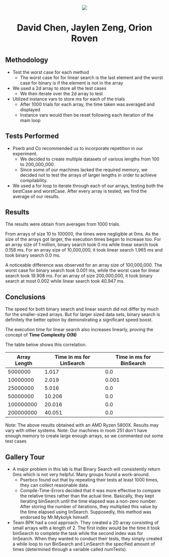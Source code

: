 <p align="center">
  <img src="https://cdn.discordapp.com/attachments/878465038346747935/919278794643210291/Team_Incredibly_Cohesive.png" />
</p>

<div align="center">
  <h1> David Chen, Jaylen Zeng, Orion Roven <h1>
</div>

## Methodology
  * Test the worst case for each method
    * The worst case for for linear search is the last element and the worst case for binary is if the element is not in the array
  * We used a 2d array to store all the test cases
    * We then iterate over the 2d array to test
  * Utilized instance vars to store ms for each of the trials
    * After 1000 trials for each array, the time taken was averaged and displayed
    * Instance vars would then be reset following each iteration of the main loop

## Tests Performed
  * Pserb and Co recommended us to incorporate repetition in our experiment.
    * We decided to create multiple datasets of various lengths from 100 to 200_000_000.
    * Since some of our machines lacked the required memory, we decided not to test the arrays of larger lengths in order to achieve compilability.
  * We used a for loop to iterate through each of our arrays, testing both the   bestCase and worstCase. After every array is tested, we find the average of our results.

## Results
The results were obtain from averages from 1000 trials.

From arrays of size 10 to 100000, the times were negligible at 0ms. As the size of the arrays got larger, the execution times began to increase too. For an array size of 1 million, binary search took 0 ms while linear search took 0.158 ms. For an array size of 10,000,000, it took linear search 1.965 ms and took binary search 0.0 ms.

A noticeable difference was observed for an array size of 100,000,000. The worst case for binary search took 0.001 ms, while the worst case for linear search took 19.908 ms.
For an array of size 200,000,000, it took binary search at most 0.002 while linear search took 40.947 ms.


## Conclusions
The speed for both binary search and linear search did not differ by much for the smaller-sized arrays. But for larger sized data sets, binary search is definitely the better option by demonstrating a significant speed boost.

The execution time for linear search also increases linearly, proving the concept of **Time Complexity** **O(N)**

The table below shows this correlation.

| Array Length| Time in ms for LinSearch| Time in ms for BinSearch|
| ----------- | ---------               | ---------               |
| 5000000     | 1.017                   | 0.0                     |
| 10000000    | 2.019                   | 0.001                   |
| 25000000    | 5.016                   | 0.0                     |
| 50000000    | 10.206                  | 0.0                     |
| 100000000   | 20.016                  | 0.0                     |
| 200000000   | 40.051                  | 0.0                     |


Note: The above results obtained with an AMD Ryzen 5800X. Results may vary with other systems.
Note: Our machines in room 251 don't have enough memory to create large enough arrays, so we commented out some test cases

## Gallery Tour
  * A major problem in this lab is that Binary Search will consistently return 0ms which is not very helpful. Many groups found a work-around.
    * Pserbco found out that by repeating their tests at least 1000 times, they can collect reasonable data.
    * Compile-Time-Errors decided that it was more effective to compare the relative times rather than the actual time. Basically, they kept iterating binSearch until the time elapsed was a non-zero number. After storing the number of iterations, they multiplied this value by the time elapsed using linSearch. Supposedly, this method was endorsed by Mr.Mykolyk himself.
  * Team BPK had a cool approach. They created a 2D array consisting of small arrays with a length of 2. The first index would be the time it took binSearch to complete the task while the second index was for linSearch. When they wanted to conduct their tests, they simply created a while loop to run BinSearch and LinSearch the specified amount of times (determined through a variable called numTests).
